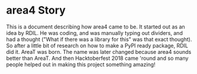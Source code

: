 # area4 Story

This is a document describing how area4 came to be.  It started out as an idea by RDIL.  He was coding, and was manually typing out dividers, and had a thought ("What if there was a library for this" was that exact thought).  So after a little bit of research on how to make a PyPI ready package, RDIL did it.  AreaT was born.  The name was later changed because area4 sounds better than AreaT.  And then Hacktoberfest 2018 came 'round and so many people helped out in making this project something amazing!  
